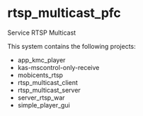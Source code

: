 rtsp_multicast_pfc
==================

Service RTSP Multicast


This system contains the following projects:

* app_kmc_player
* kas-mscontrol-only-receive
* mobicents_rtsp
* rtsp_multicast_client
* rtsp_multicast_server
* server_rtsp_war
* simple_player_gui
